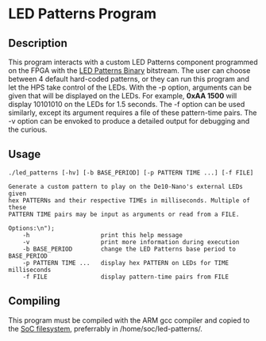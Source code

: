 # LED Patterns Program

## Description
This program interacts with a custom LED Patterns component programmed on the FPGA with the
[LED Patterns Binary](../../quartus/led-patterns/led_patterns.rbf) bitstream. The user can choose
between 4 default hard-coded patterns, or they can run this program and let the HPS take control of
the LEDs. With the -p option, arguments can be given that will be displayed on the LEDs.
For example, **0xAA 1500** will display 10101010 on the LEDs for 1.5 seconds. The -f option can be
used similarly, except its argument requires a file of these pattern-time pairs. The -v option can
be envoked to produce a detailed output for debugging and the curious.

## Usage

	./led_patterns [-hv] [-b BASE_PERIOD] [-p PATTERN TIME ...] [-f FILE]
	
	Generate a custom pattern to play on the De10-Nano's external LEDs given
	hex PATTERNs and their respective TIMEs in milliseconds. Multiple of these
	PATTERN TIME pairs may be input as arguments or read from a FILE.
	
	Options:\n");
	    -h                    print this help message
	    -v                    print more information during execution
	    -b BASE_PERIOD        change the LED Patterns base period to BASE_PERIOD
		-p PATTERN TIME ...   display hex PATTERN on LEDs for TIME milliseconds
	    -f FILE               display pattern-time pairs from FILE

## Compiling

This program must be compiled with the ARM gcc compiler and copied to the [SoC filesystem](/srv/nfs/de10nano/ubuntu-rootfs/), preferrably in /home/soc/led-patterns/.
